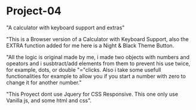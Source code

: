 # Project-04
"A calculator with keyboard support and extras"

"This is a Browser version of a Calculator with Keyboard Support, also the EXTRA function added for me here is a Night & Black Theme Button.

"All the logic is original made by me, i made two objects with numbers and opeators and i susbtract/add elements from them to prevent his use twice, for example, dots, or double "="clicks.
Also i take some usefull functionalities for example to allow you if you start a number with zero to change it for another number."

"This Proyect dont use Jquery for CSS Responsive. This one only use Vanilla js, and some html and css". 
